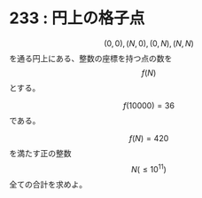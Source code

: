 # 233 : 円上の格子点

$$(0,0),(N,0),(0,N),(N,N)$$を通る円上にある、整数の座標を持つ点の数を$$f(N)$$とする。

$$f(10000) = 36$$である。

$$f(N) = 420$$を満たす正の整数$$N (\leq 10^{11})$$全ての合計を求めよ。

